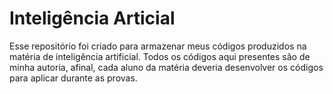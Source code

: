 # Inteligência Articial

Esse repositório foi criado para armazenar meus códigos produzidos na matéria de inteligência artificial. Todos os códigos aqui presentes são de minha autoria, afinal, cada aluno da matéria deveria desenvolver os códigos para aplicar durante as provas.
